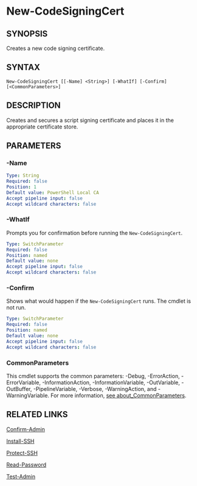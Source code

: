 # New-CodeSigningCert

## SYNOPSIS
Creates a new code signing certificate.

## SYNTAX
```
New-CodeSigningCert [[-Name] <String>] [-WhatIf] [-Confirm] [<CommonParameters>]
```

## DESCRIPTION
Creates and secures a script signing certificate and places it in the appropriate certificate store.
## PARAMETERS

### -Name

```yaml
Type: String
Required: false
Position: 1
Default value: PowerShell Local CA
Accept pipeline input: false
Accept wildcard characters: false
```

### -WhatIf
Prompts you for confirmation before running the `New-CodeSigningCert`.
```yaml
Type: SwitchParameter
Required: false
Position: named
Default value: none
Accept pipeline input: false
Accept wildcard characters: false
```

### -Confirm
Shows what would happen if the `New-CodeSigningCert` runs. The cmdlet is not run.
```yaml
Type: SwitchParameter
Required: false
Position: named
Default value: none
Accept pipeline input: false
Accept wildcard characters: false
```
### CommonParameters
This cmdlet supports the common parameters: -Debug, -ErrorAction, -ErrorVariable, -InformationAction, -InformationVariable, -OutVariable, -OutBuffer, -PipelineVariable, -Verbose, -WarningAction, and -WarningVariable. For more information, [see about_CommonParameters](https://docs.microsoft.com/pl-pl/powershell/module/microsoft.powershell.core/about/about_commonparameters).

## RELATED LINKS
[Confirm-Admin](Confirm-Admin.md)

[Install-SSH](Install-SSH.md)

[Protect-SSH](Protect-SSH.md)

[Read-Password](Read-Password.md)

[Test-Admin](Test-Admin.md)


